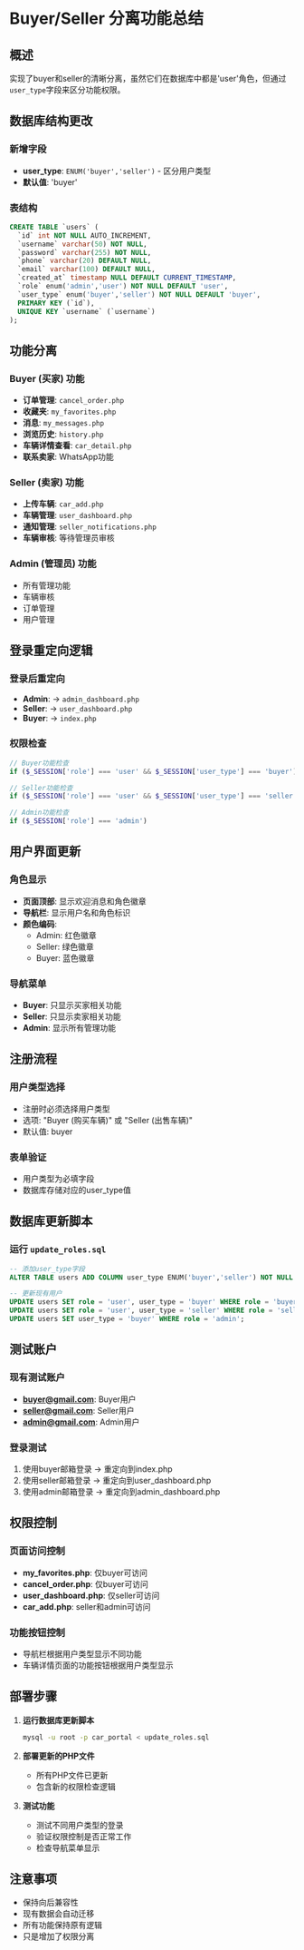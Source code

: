 # Buyer/Seller 分离功能总结

## 概述
实现了buyer和seller的清晰分离，虽然它们在数据库中都是'user'角色，但通过`user_type`字段来区分功能权限。

## 数据库结构更改

### 新增字段
- **user_type**: `ENUM('buyer','seller')` - 区分用户类型
- **默认值**: 'buyer'

### 表结构
```sql
CREATE TABLE `users` (
  `id` int NOT NULL AUTO_INCREMENT,
  `username` varchar(50) NOT NULL,
  `password` varchar(255) NOT NULL,
  `phone` varchar(20) DEFAULT NULL,
  `email` varchar(100) DEFAULT NULL,
  `created_at` timestamp NULL DEFAULT CURRENT_TIMESTAMP,
  `role` enum('admin','user') NOT NULL DEFAULT 'user',
  `user_type` enum('buyer','seller') NOT NULL DEFAULT 'buyer',
  PRIMARY KEY (`id`),
  UNIQUE KEY `username` (`username`)
);
```

## 功能分离

### Buyer (买家) 功能
- **订单管理**: `cancel_order.php`
- **收藏夹**: `my_favorites.php`
- **消息**: `my_messages.php`
- **浏览历史**: `history.php`
- **车辆详情查看**: `car_detail.php`
- **联系卖家**: WhatsApp功能

### Seller (卖家) 功能
- **上传车辆**: `car_add.php`
- **车辆管理**: `user_dashboard.php`
- **通知管理**: `seller_notifications.php`
- **车辆审核**: 等待管理员审核

### Admin (管理员) 功能
- 所有管理功能
- 车辆审核
- 订单管理
- 用户管理

## 登录重定向逻辑

### 登录后重定向
- **Admin**: → `admin_dashboard.php`
- **Seller**: → `user_dashboard.php`
- **Buyer**: → `index.php`

### 权限检查
```php
// Buyer功能检查
if ($_SESSION['role'] === 'user' && $_SESSION['user_type'] === 'buyer')

// Seller功能检查  
if ($_SESSION['role'] === 'user' && $_SESSION['user_type'] === 'seller')

// Admin功能检查
if ($_SESSION['role'] === 'admin')
```

## 用户界面更新

### 角色显示
- **页面顶部**: 显示欢迎消息和角色徽章
- **导航栏**: 显示用户名和角色标识
- **颜色编码**:
  - Admin: 红色徽章
  - Seller: 绿色徽章  
  - Buyer: 蓝色徽章

### 导航菜单
- **Buyer**: 只显示买家相关功能
- **Seller**: 只显示卖家相关功能
- **Admin**: 显示所有管理功能

## 注册流程

### 用户类型选择
- 注册时必须选择用户类型
- 选项: "Buyer (购买车辆)" 或 "Seller (出售车辆)"
- 默认值: buyer

### 表单验证
- 用户类型为必填字段
- 数据库存储对应的user_type值

## 数据库更新脚本

### 运行 `update_roles.sql`
```sql
-- 添加user_type字段
ALTER TABLE users ADD COLUMN user_type ENUM('buyer','seller') NOT NULL DEFAULT 'buyer';

-- 更新现有用户
UPDATE users SET role = 'user', user_type = 'buyer' WHERE role = 'buyer';
UPDATE users SET role = 'user', user_type = 'seller' WHERE role = 'seller';
UPDATE users SET user_type = 'buyer' WHERE role = 'admin';
```

## 测试账户

### 现有测试账户
- **buyer@gmail.com**: Buyer用户
- **seller@gmail.com**: Seller用户  
- **admin@gmail.com**: Admin用户

### 登录测试
1. 使用buyer邮箱登录 → 重定向到index.php
2. 使用seller邮箱登录 → 重定向到user_dashboard.php
3. 使用admin邮箱登录 → 重定向到admin_dashboard.php

## 权限控制

### 页面访问控制
- **my_favorites.php**: 仅buyer可访问
- **cancel_order.php**: 仅buyer可访问
- **user_dashboard.php**: 仅seller可访问
- **car_add.php**: seller和admin可访问

### 功能按钮控制
- 导航栏根据用户类型显示不同功能
- 车辆详情页面的功能按钮根据用户类型显示

## 部署步骤

1. **运行数据库更新脚本**
   ```bash
   mysql -u root -p car_portal < update_roles.sql
   ```

2. **部署更新的PHP文件**
   - 所有PHP文件已更新
   - 包含新的权限检查逻辑

3. **测试功能**
   - 测试不同用户类型的登录
   - 验证权限控制是否正常工作
   - 检查导航菜单显示

## 注意事项

- 保持向后兼容性
- 现有数据会自动迁移
- 所有功能保持原有逻辑
- 只是增加了权限分离
